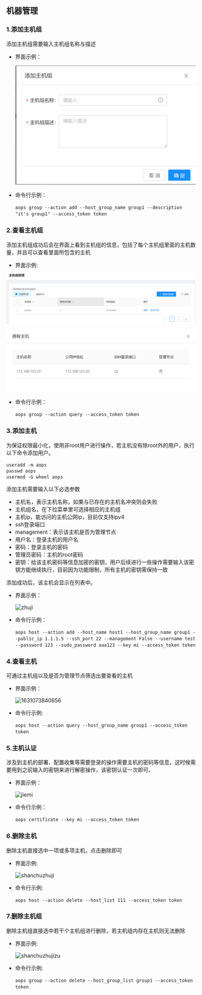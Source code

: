 ## 机器管理

### 1.添加主机组

添加主机组需要输入主机组名称与描述

- 界面示例：

	![tianjiazhujizu](./pic/tianjiazhujizu.png)


- 命令行示例：

	```aops group --action add --host_group_name group1 --description "it's group1" --access_token token```
### 2.查看主机组
添加主机组成功后会在界面上看到主机组的信息，包括了每个主机组里面的主机数量，并且可以查看里面所包含的主机
- 界面示例:

 ![1631073636579](./pic/1631073636579.png)

 ![zuneizhuji](./pic/zuneizhuji.png)

- 命令行示例：

  ```aops group --action query --access_token token```

### 3.添加主机
为保证权限最小化，使用非root用户进行操作，若主机没有除root外的用户，执行以下命令添加用户。

```
useradd -m aops
passwd aops
usermod -G wheel aops
```

添加主机需要输入以下必选参数

- 主机名，表示主机名称，如果与已存在的主机名冲突则会失败
- 主机组名，在下拉菜单里可选择相应的主机组
- 主机ip，能访问的主机公网ip，目前仅支持ipv4
- ssh登录端口
- management：表示该主机是否为管理节点
- 用户名：登录主机的用户名
- 密码：登录主机的密码
- 管理员密码：主机的root密码
- 密钥：给该主机密码等信息加密的密钥，用户后续进行一些操作需要输入该密钥方能继续执行，目前因为功能限制，所有主机的密钥需保持一致

添加成功后，该主机会显示在列表中。

- 界面示例：

	![zhuji](./pic/zhuji.png)

- 命令行示例：

	```aops host --action add --host_name host1 --host_group_name group1 --public_ip 1.1.1.5 --ssh_port 22 --management False --username test --password 123 --sudo_password aaa123 --key mi --access_token token```

### 4.查看主机

可通过主机组以及是否为管理节点筛选出要查看的主机

- 界面示例：

  ![1631073840656](./pic/1631073840656.png)

- 命令行示例:

  ```aops host --action query --host_group_name group1 --access_token token```

### 5.主机认证

涉及到主机的部署、配置收集等需要登录的操作需要主机的密码等信息，这时候需要用到之前输入的密钥来进行解密操作，该密钥认证一次即可。

- 界面示例：

	![jiemi](./pic/jiemi.png)

- 命令行示例：

  ```aops certificate --key mi --access_token token```

### 6.删除主机

删除主机直接选中一项或多项主机，点击删除即可

- 界面示例:

	![shanchuzhuji](./pic/shanchuzhuji.png)

- 命令行示例:

  ```aops host --action delete --host_list 111 --access_token token```

### 7.删除主机组

删除主机组直接选中若干个主机组进行删除，若主机组内存在主机则无法删除

- 界面示例:

  ![shanchuzhujizu](./pic/shanchuzhujizu.png)

- 命令行示例:

  ```aops group --action delete --host_group_list group1 --access_token token```
